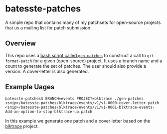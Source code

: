 # batesste-patches

A simple repo that contains many of my patchsets for open-source
projects that us a mailing list for patch submission.

## Overview

This repo uses a [bash script called ```gen-patches```](./gen-patches)
to construct a call to ```git format-patch``` for a given
(open-source) project. It uses a branch name and a count to generate
the set of patches. The user should also provide a version. A
cover-letter is also generated.

## Example Uages
```
batesste-patches$ BRANCH=events PROJECT=blktrace ./gen-patches 
<snip>/batesste-patches/blktrace/events/v1/v1-0000-cover-letter.patch
<snip>/batesste-patches/blktrace/events/v1/v1-0001-blktrace-events-Add-an-option-to-stop-blktrace-up.patch
```
In this example we generate one patch and a cover letter based on the
[blktrace][ref-blktrace] project.

[ref-blktrace]: https://git.kernel.dk/blktrace.git
